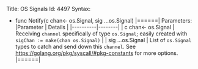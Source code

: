Title: OS Signals
Id: 4497
Syntax:
- func Notify(c chan<- os.Signal, sig ...os.Signal)
|======|
Parameters:
|Parameter | Details | 
|----------|--------| 
| c chan<- os.Signal | Receiving `channel` specifically of type `os.Signal`; easily created with `sigChan := make(chan os.Signal)` | 
| sig ...os.Signal | List of `os.Signal` types to catch and send down this `channel`. See https://golang.org/pkg/syscall/#pkg-constants for more options.
|======|
